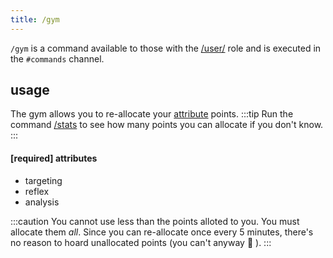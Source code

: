 ```yaml
---
title: /gym
---
```


`/gym` is a command available to those with the [/user/](/reference/roles/#user) role and is executed in the `#commands` channel.

## usage

The gym allows you to re-allocate your [attribute](/reference/attributes/) points.
:::tip
Run the command [/stats](/commands/stats/) to see how many points you can allocate if you don't know.
:::

#### [required] attributes

- targeting
- reflex
- analysis

:::caution
You cannot use less than the points alloted to you. You must allocate them _all_. Since you can re-allocate once every 5 minutes, there's no reason to hoard unallocated points (you can't anyway<span>
🙂
</span>).
:::
